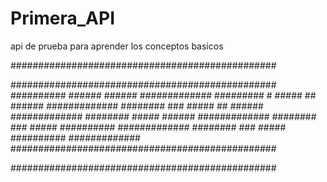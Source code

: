 # Primera_API
api de prueba para aprender los conceptos basicos

################################################

################################################
##########    ######       ######  #############
#########  #   #####   ##  ######  #############
########  ###  #####   ##  ######  #############
########       #####       ######  #############
########  ###  #####   ##########  #############
########  ###  #####   ##########  #############
################################################

################################################
